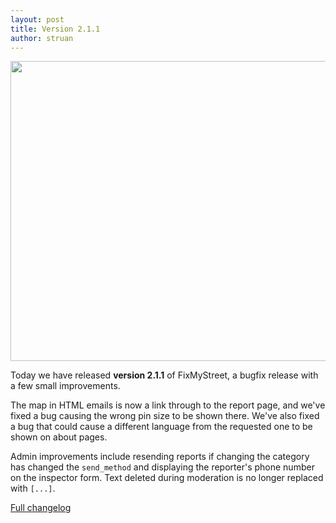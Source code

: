 ```yaml
---
layout: post
title: Version 2.1.1
author: struan
---
```


<div class="r" align="right">
<a data-flickr-embed="true"  href="https://www.flickr.com/photos/drinksmachine/435344339/" title="Untitled"><img src="https://farm1.staticflickr.com/176/435344339_84fd7e4705_z_d.jpg" width="640" height="480" alt="Untitled"></a><script async src="//embedr.flickr.com/assets/client-code.js" charset="utf-8"></script>
</div>

Today we have released **version 2.1.1** of FixMyStreet, a bugfix release with
a few small improvements.

The map in HTML emails is now a link through to the report page, and we've
fixed a bug causing the wrong pin size to be shown there. We've also fixed a
bug that could cause a different language from the requested one to be shown on
about pages.

Admin improvements include resending reports if changing the category
has changed the `send_method` and displaying the reporter's phone number
on the inspector form. Text deleted during moderation is no longer
replaced with `[...]`.

[Full changelog](https://github.com/mysociety/fixmystreet/releases/tag/v2.1.1)
